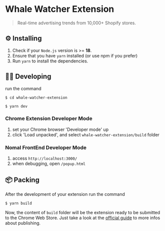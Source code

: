 # Whale Watcher Extension

> Real-time advertising trends from 10,000+ Shopify stores.

## &#9881;&#65039; Installing

1. Check if your `Node.js` version is >= **18**.
1. Ensure that you have `yarn` installed (or use npm if you prefer)
1. Run `yarn` to install the dependencies.

## &#129497;&#8205;&#9794;&#65039; Developing

run the command

```shell
$ cd whale-watcher-extension

$ yarn dev
```

### Chrome Extension Developer Mode

1. set your Chrome browser 'Developer mode' up
1. click 'Load unpacked', and select `whale-watcher-extension/build` folder

### Nomal FrontEnd Developer Mode

1. access `http://localhost:3000/`
1. when debugging, open `/popup.html`

## &#x1f4e6;&#65039; Packing

After the development of your extension run the command

```shell
$ yarn build
```

Now, the content of `build` folder will be the extension ready to be submitted to the Chrome Web Store. Just take a look at the [official guide](https://developer.chrome.com/webstore/publish) to more infos about publishing.
